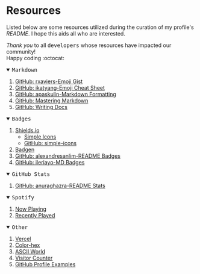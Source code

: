 # Resources

Listed below are some resources utilized during the curation of my profile's *README*. I hope this aids all who are interested. 

*Thank you* to all <samp>developers</samp> whose resources have impacted our community!  
Happy coding :octocat:

<details open>
<summary><samp>Markdown</samp></summary>

1. [GitHub: rxaviers-Emoji Gist](https://gist.github.com/rxaviers/7360908)
2. [GitHub: ikatyang-Emoji Cheat Sheet](https://github.com/ikatyang/emoji-cheat-sheet/blob/master/README.md#smileys--emotion)
3. [GitHub: apaskulin-Markdown Formatting](https://gist.github.com/apaskulin/1ad686e42c7165cb9c22f9fe1e389558#file-advanced-formatting-github-markdown-md)
4. [GitHub: Mastering Markdown](https://guides.github.com/features/mastering-markdown/)
5. [GitHub: Writing Docs](https://docs.github.com/en/github/writing-on-github)

</details>

<details open>
<summary><samp>Badges</samp></summary>

1. [Shields.io](https://shields.io)
   - [Simple Icons](https://simpleicons.org)
   - [GitHub: simple-icons](https://github.com/simple-icons/simple-icons/blob/develop/slugs.md)
2. [Badgen](https://badgen.net)
3. [GitHub: alexandresanlim-README Badges](https://github.com/alexandresanlim/Badges4-README.md-Profile)
4. [GitHub: ileriayo-MD Badges](https://github.com/Ileriayo/markdown-badges)

</details>

<details open>
<summary><samp>GitHub Stats</samp></summary>

1. [GitHub: anuraghazra-README Stats](https://github.com/anuraghazra/github-readme-stats)

</details>

<details open>
<summary><samp>Spotify</samp></summary>

1. [Now Playing](https://github.com/novatorem/novatorem)
2. [Recently Played](https://github.com/JeffreyCA/spotify-recently-played-readme)

</details>

<details open>
<summary><samp>Other</samp></summary>

1. [Vercel](https://vercel.com)
2. [Color-hex](https://www.color-hex.com)
3. [ASCII World](http://www.asciiworld.com)
4. [Visitor Counter](https://visitor-badge.glitch.me)
10. [GitHub Profile Examples](https://github.com/abhisheknaiidu/awesome-github-profile-readme)

</details>